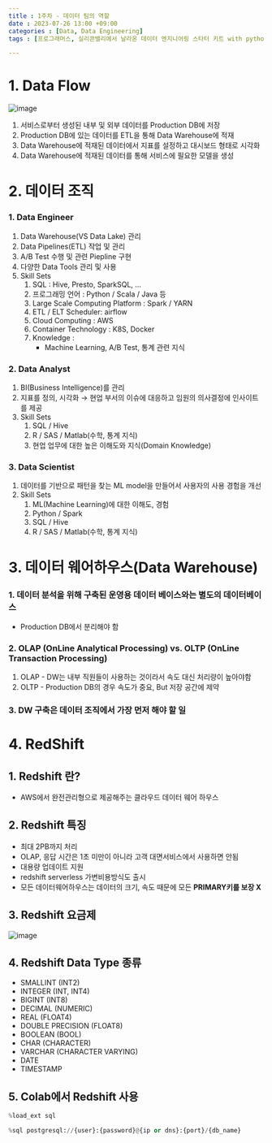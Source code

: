 ```yaml
---
title : 1주차 - 데이터 팀의 역할
date : 2023-07-26 13:00 +09:00
categories : [Data, Data Engineering]
tags : [프로그래머스, 실리콘밸리에서 날라온 데이터 엔지니어링 스타터 키트 with python, DE] 

---
```


# 1. Data Flow
![image](https://github.com/mini0-0/mini0-0.github.io/assets/63296983/f36c9994-044c-45a1-ad9e-2dd6865f634f)

1. 서비스로부터 생성된 내부 및 외부 데이터를 Production DB에 저장
2. Production DB에 있는 데이터를 ETL을 통해 Data Warehouse에 적재
3. Data Warehouse에 적재된 데이터에서 지표를 설정하고 대시보드 형태로 시각화
4. Data Warehouse에 적재된 데이터를 통해 서비스에 필요한 모델을 생성

# 2. 데이터 조직

### 1. Data Engineer

1. Data Warehouse(VS Data Lake) 관리
2. Data Pipelines(ETL) 작업 및 관리
3. A/B Test 수행 및 관련 Piepline 구현
4. 다양한 Data Tools 관리 및 사용
5. Skill Sets
    1. SQL : Hive, Presto, SparkSQL, …
    2. 프로그래밍 언어 : Python / Scala / Java 등 
    3. Large Scale Computing Platform : Spark / YARN
    4. ETL / ELT Scheduler: airflow
    5. Cloud Computing : AWS
    6. Container Technology : K8S, Docker
    7. Knowledge : 
        - Machine Learning, A/B Test, 통계 관련 지식
        

### 2. Data Analyst

1. BI(Business Intelligence)를 관리
2. 지표를 정의, 시각화 → 현업 부서의 이슈에 대응하고 임원의 의사결정에 인사이트를 제공
3. Skill Sets
    1. SQL / Hive
    2. R / SAS / Matlab(수학, 통계 지식)
    3. 현업 업무에 대한 높은 이해도와 지식(Domain Knowledge)

### 3. Data Scientist

1. 데이터를 기반으로 패턴을 찾는 ML model을 만들어서 사용자의 사용 경험을 개선
2. Skill Sets
    1. ML(Machine Learning)에 대한 이해도, 경험
    2. Python / Spark 
    3. SQL / Hive 
    4. R / SAS / Matlab(수학, 통계 지식)
    

# 3. 데이터 웨어하우스(Data Warehouse)

### 1. 데이터 분석을 위해 구축된 운영용 데이터 베이스와는 별도의 데이터베이스

- Production DB에서 분리해야 함

### 2. OLAP (OnLine Analytical Processing) vs. OLTP (OnLine Transaction Processing)

1. OLAP - DW는 내부 직원들이 사용하는 것이라서 속도 대신 처리량이 높아야함
2. OLTP - Production DB의 경우 속도가 중요, But 저장 공간에 제약

### 3. DW 구축은 데이터 조직에서 가장 먼저 해야 할 일

# 4. RedShift

## 1. Redshift 란?

- AWS에서 완전관리형으로 제공해주는 클라우드 데이터 웨어 하우스

## 2. Redshift 특징

- 최대 2PB까지 처리
- OLAP, 응답 시간은 1초 미만이 아니라 고객 대면서비스에서 사용하면 안됨
- 대용량 업데이트 지원
- redshift serverless 가변비용방식도 출시
- 모든 데이터웨어하우스는 데이터의 크기, 속도 때문에 모든 **PRIMARY키를 보장 X**

## 3. Redshift 요금제
![image](https://github.com/mini0-0/mini0-0.github.io/assets/63296983/ad934649-7b6d-4a17-9cfb-3dcf7d5ecb6b)

## 4. Redshift Data Type 종류

- SMALLINT (INT2)
- INTEGER (INT, INT4)
- BIGINT (INT8)
- DECIMAL (NUMERIC)
- REAL (FLOAT4)
- DOUBLE PRECISION (FLOAT8)
- BOOLEAN (BOOL)
- CHAR (CHARACTER)
- VARCHAR (CHARACTER VARYING)
- DATE
- TIMESTAMP

## 5. Colab에서 Redshift 사용

```python
%load_ext sql

%sql postgresql://{user}:{password}@{ip or dns}:{port}/{db_name}
```



